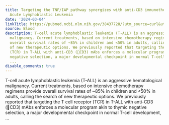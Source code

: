 ```yaml
---
title: Targeting the TNF/IAP pathway synergizes with anti-CD3 immunotherapy in T-Cell
  Acute Lymphoblastic Leukemia
date: '2024-03-04'
linkTitle: https://pubmed.ncbi.nlm.nih.gov/38437728/?utm_source=curl&utm_medium=rss&utm_campaign=journals&utm_content=7603509&fc=None&ff=20240305170531&v=2.18.0.post9+e462414
source: Blood
description: T-cell acute lymphoblastic leukemia (T-ALL) is an aggressive hematological
  malignancy. Current treatments, based on intensive chemotherapy regimens provide
  overall survival rates of ~85% in children and <50% in adults, calling the search
  of new therapeutic options. We previously reported that targeting the T cell receptor
  (TCR) in T-ALL with anti-CD3 (CD3) mAbs enforces a molecular program akin to thymic
  negative selection, a major developmental checkpoint in normal T-cell development,
  ...
disable_comments: true
---
```

T-cell acute lymphoblastic leukemia (T-ALL) is an aggressive hematological malignancy. Current treatments, based on intensive chemotherapy regimens provide overall survival rates of ~85% in children and <50% in adults, calling the search of new therapeutic options. We previously reported that targeting the T cell receptor (TCR) in T-ALL with anti-CD3 (CD3) mAbs enforces a molecular program akin to thymic negative selection, a major developmental checkpoint in normal T-cell development, ...